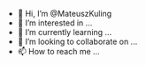 - 👋 Hi, I’m @MateuszKuling
- 👀 I’m interested in ...
- 🌱 I’m currently learning ...
- 💞️ I’m looking to collaborate on ...
- 📫 How to reach me ...

<!---
MateuszKuling/MateuszKuling is a ✨ special ✨ repository because its `README.md` (this file) appears on your GitHub profile.
You can click the Preview link to take a look at your changes.
--->
